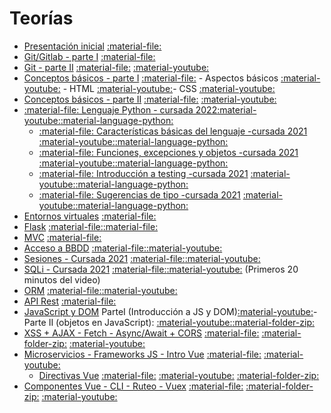 # Teorías

- [Presentación inicial](presentacion) [:material-file:](presentacion.pdf)
- [Git/Gitlab - parte I](clase1_1) [:material-file:](clase1_1.pdf)
- [Git - parte II](clase1_2) [:material-file:](clase1_2.pdf) [:material-youtube:](https://youtu.be/w931Lo6ab84)
- [Conceptos básicos - parte I](clase2_1) [:material-file:](clase2_1.pdf) - Aspectos básicos [:material-youtube:](https://youtu.be/kZiTbrFHEwI) - HTML [:material-youtube:](https://youtu.be/EUm-HjlsUqk)- CSS [:material-youtube:](https://youtu.be/tb4VVTJym6s)
- [Conceptos básicos - parte II](clase2_2) [:material-file:](clase2_2.pdf) [:material-youtube:](https://youtu.be/djycOfAJ4j4)
- [:material-file: Lenguaje Python - cursada 2022](clase2_Python/clase_Intro_Python_2022.pdf)[:material-youtube:](https://www.youtube.com/watch?v=aOPXeAkovCo&feature=youtu.be)[:material-language-python:](clase2_Python/clase_Intro_Python_2022.ipynb)
	- [:material-file: Características básicas del lenguaje -cursada 2021](clase2_Python/clase_Intro_Python_2021.pdf) [:material-youtube:](https://www.youtube.com/watch?v=T_V0ncHIqWU&feature=youtu.be)[:material-language-python:](clase2_Python/clase_Intro_Python_2021.ipynb)
	- [:material-file: Funciones, excepciones y objetos -cursada 2021](clase2_Python/clase_Python_cont_2021.pdf) [:material-youtube:](https://www.youtube.com/watch?v=yEcDcOLF2fA)[:material-language-python:](clase2_Python/clase_Python_cont_2021.ipynb)
	- [:material-file: Introducción a testing -cursada 2021](clase2_Python/clase_Python_testing.pdf) [:material-youtube:](https://www.youtube.com/watch?v=CWo77mw0Vfw)[:material-language-python:](clase2_Python/clase_Python_testing.ipynb)
	- [:material-file: Sugerencias de tipo -cursada 2021](clase2_Python/clase_Python_type_hints.pdf) [:material-youtube:](https://www.youtube.com/watch?v=vQXYmX-DQEo&feature=youtu.be)[:material-language-python:](clase2_Python/clase_Python_type_hints.ipynb)
- [Entornos virtuales](clase3_1) [:material-file:](clase3_1.pdf)
- [Flask](clase3_2) [:material-file:](clase3_2.pdf)[:material-file:](clase3.zip)
- [MVC](clase4_1) [:material-file:](clase4_1.pdf)
- [Acceso a BBDD](clase5_1) [:material-file:](clase5_1.pdf)[:material-youtube:](https://youtu.be/5vW_EVYzz5k)
- [Sesiones - Cursada 2021](clase5_2) [:material-file:](clase5_2.pdf)[:material-youtube:](https://youtu.be/JkErOGTn9yY)
- [SQLi - Cursada 2021](clase5_3) [:material-file:](clase5_3.pdf)[:material-youtube:](https://youtu.be/OtBF-WUOtO4) (Primeros 20 minutos del video)
- [ORM](clase5_4) [:material-file:](clase5_4.pdf)[:material-youtube:](https://youtu.be/F9C7aG6XNks)
- [API Rest](clase6_1) [:material-file:](clase5_1.pdf)
- [JavaScript y DOM](clase6_2) ParteI (Introducción a JS y DOM)[:material-youtube:](https://youtu.be/c72-gbvxY-Q)- Parte II (objetos en  JavaScript): [:material-youtube:](https://youtu.be/qd8hhh7O8eQ)[:material-folder-zip:](clase6_2.zip)
- [XSS + AJAX - Fetch - Async/Await + CORS](clase7) [:material-file:](clase7.pdf) [:material-folder-zip:](clase7.zip) [:material-youtube:](https://youtu.be/4EcKf0fxC_Q)
- [Microservicios - Frameworks JS - Intro Vue](clase8) [:material-file:](clase8.pdf) [:material-youtube:](https://youtu.be/iwSOPjo01b8)
	- [Directivas Vue](clase8_2)  [:material-file:](clase8_2.pdf) [:material-youtube:](https://youtu.be/YUnBBnn2u9k) [:material-folder-zip:](clase8.zip)
- [Componentes Vue - CLI - Ruteo - Vuex](clase9) [:material-file:](clase9.pdf) [:material-folder-zip:](clase9.zip) [:material-youtube:](https://youtu.be/9RE5hVdSsZw)